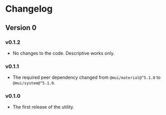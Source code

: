 # Changelog

## Version 0

### v0.1.2

- No changes to the code. Descriptive works only.

### v0.1.1

- The required peer dependency changed from `@mui/material@^5.1.0` to `@mui/system@^5.1.0`.

### v0.1.0

- The first release of the utility.
